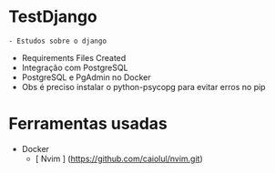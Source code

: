 # TestDjango

	- Estudos sobre o django
  - Requirements Files Created
  - Integração com PostgreSQL
  - PostgreSQL e PgAdmin no Docker
  - Obs é preciso instalar o python-psycopg para evitar erros no pip
# Ferramentas usadas

  - Docker
	- [ Nvim ] (https://github.com/caiolul/nvim.git)
